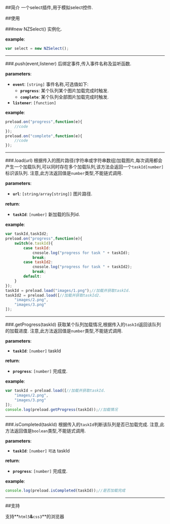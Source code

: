 ##简介
一个select插件,用于模拟select控件.

##使用

###new NZSelect()
实例化.

**example**:
```javascript
var select = new NZSelect();
```
---
###.push(event,listener)
后绑定事件,传入事件名称及监听函数.

**parameters**:
- **`event`**: `[string]` 事件名称,可选值如下:
  - **`progress`**: 某个队列某个图片加载完成时触发.
  - **`complete`**: 某个队列全部图片加载完成时触发.
- **`listener`**: `[function]`

**example**:

```javascript
preload.on("progress",function(e){
    //code
});
preload.on("complete",function(e){
    //code
});
```
---

###.load(url)
根据传入的图片路径(字符串或字符串数组)加载图片,每次调用都会产生一个加载队列,可以同时存在多个加载队列,该方法会返回一个`taskId[number]`标识该队列.
注意,此方法返回值是`number`类型,不能链式调用.

**parameters**:
- **`url`**: `[string/array[string]]` 图片路径.

**return**:
- **`taskId`**: `[number]` 新加载的队列id.

**example**:
```javascript
var taskId,taskId2;
preload.on("progress",function(e){
    switch(e.taskId){
        case taskId:
            cnosole.log("progress for task " + taskId);
            break;
        case taskId2:
            cnosole.log("progress for task " + taskId2);
            break;
        default:
    }
});
taskId = preload.load("images/1.png");//加载并获取taskId.
taskId2 = preload.load([//加载并获取taskId2.
    "images/2.png",
    "images/3.png"
]);
```

---

###.getProgress(taskId)
获取某个队列加载情况,根据传入的`taskId`返回该队列的加载进度.
注意,此方法返回值是`number`类型,不能链式调用.

**parameters**:
- **`taskId`**: `[number]` taskId

**return**:
- **`progress`**: `[number]` 完成度.

**example**:
```javascript
var taskId = preload.load([//加载并获取taskId.
    "images/2.png",
    "images/3.png"
]);
console.log(preload.getProgress(taskId));//加载情况
```
---

###.isCompleted(taskId)
根据传入的`taskId`判断该队列是否已加载完成.
注意,此方法返回值是`boolean`类型,不能链式调用.

**parameters**:
- **`taskId`**: `[number]` `可选` taskId

**return**:
- **`progress`**: `[number]` 完成度.

**example**:
```javascript
console.log(preload.isCompleted(taskId));//是否加载完成
```
---


##支持

支持**`html5`**&**`css3`**的浏览器

